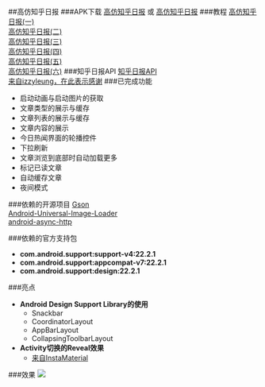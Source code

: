 ##高仿知乎日报
###APK下载
[高仿知乎日报](http://pan.baidu.com/s/1nt1RI7B "高仿知乎日报") 或 [高仿知乎日报](http://download.csdn.net/detail/wo350546294/9029347 "高仿知乎日报")
###教程
[高仿知乎日报(一)](http://krelve.com/android/123.html "高仿知乎日报(一)")  
[高仿知乎日报(二)](http://krelve.com/android/125.html "高仿知乎日报(二)")  
[高仿知乎日报(三)](http://krelve.com/android/126.html "高仿知乎日报(三)")  
[高仿知乎日报(四)](http://krelve.com/android/127.html "高仿知乎日报(四)")  
[高仿知乎日报(五)](http://krelve.com/android/128.html "高仿知乎日报(五)")  
[高仿知乎日报(六)](http://krelve.com/android/129.html "高仿知乎日报(六)")
###知乎日报API
[知乎日报API](https://github.com/iKrelve/KuaiHu/blob/master/%E7%9F%A5%E4%B9%8E%E6%97%A5%E6%8A%A5API.md "知乎日报API")  
[来自izzyleung，在此表示感谢](https://github.com/izzyleung/ZhihuDailyPurify "izzyleung")
###已完成功能
* 启动动画与启动图片的获取
* 文章类型的展示与缓存
* 文章列表的展示与缓存
* 文章内容的展示
* 今日热闻界面的轮播控件
* 下拉刷新
* 文章浏览到底部时自动加载更多
* 标记已读文章
* 自动缓存文章
* 夜间模式  

###依赖的开源项目
[Gson](https://github.com/google/gson "Gson")  
[Android-Universal-Image-Loader](https://github.com/nostra13/Android-Universal-Image-Loader "Android-Universal-Image-Loader")  
[android-async-http](https://github.com/loopj/android-async-http "android-async-http")  

###依赖的官方支持包
* **com.android.support:support-v4:22.2.1**
* **com.android.support:appcompat-v7:22.2.1**
* **com.android.support:design:22.2.1**  

###亮点
* **Android Design Support Library的使用**
	* Snackbar
	* CoordinatorLayout
	* AppBarLayout
	* CollapsingToolbarLayout
* **Activity切换的Reveal效果** 
	* [来自InstaMaterial](https://github.com/frogermcs/InstaMaterial "InstaMaterial")  
	
###效果
![](http://7xjs0n.com1.z0.glb.clouddn.com/zhihu_final.gif)




